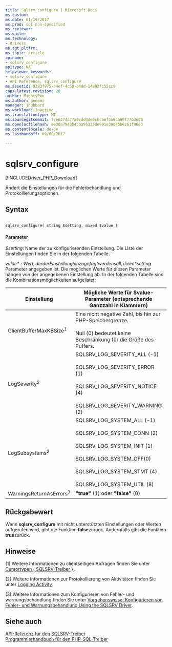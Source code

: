 ```yaml
---
title: Sqlsrv_configure | Microsoft Docs
ms.custom: 
ms.date: 01/19/2017
ms.prod: sql-non-specified
ms.reviewer: 
ms.suite: 
ms.technology:
- drivers
ms.tgt_pltfrm: 
ms.topic: article
apiname:
- sqlsrv_configure
apitype: NA
helpviewer_keywords:
- sqlsrv_configure
- API Reference, sqlsrv_configure
ms.assetid: 9393f975-a4ef-4c50-b4dd-14892fc55cc9
caps.latest.revision: 20
author: MightyPen
ms.author: genemi
manager: jhubbard
ms.workload: Inactive
ms.translationtype: MT
ms.sourcegitcommit: f7e6274d77a9cdd4de6cbcaef559ca99f77b3608
ms.openlocfilehash: ee3da7943b4bba95335de991e38d45b6261f96e3
ms.contentlocale: de-de
ms.lasthandoff: 09/09/2017

---
```

# <a name="sqlsrvconfigure"></a>sqlsrv_configure
[!INCLUDE[Driver_PHP_Download](../../includes/driver_php_download.md)]

Ändert die Einstellungen für die Fehlerbehandlung und Protokollierungsoptionen.  
  
## <a name="syntax"></a>Syntax  
  
```  
  
sqlsrv_configure( string $setting, mixed $value )  
```  
  
#### <a name="parameters"></a>Parameter  
*$setting*: Name der zu konfigurierenden Einstellung. Die Liste der Einstellungen finden Sie in der folgenden Tabelle.  
  
*$value*: Wert, der der Einstellung hinzugefügt werden soll, die im *$setting* Parameter angegeben ist. Die möglichen Werte für diesen Parameter hängen von der angegebenen Einstellung ab. In der folgenden Tabelle sind die Kombinationsmöglichkeiten aufgelistet:  
  
|Einstellung|Mögliche Werte für $value-Parameter (entsprechende Ganzzahl in Klammern)|Standardwert|  
|-----------|------------------------------------------------------------------------------|-----------------|  
|ClientBufferMaxKBSize<sup>1</sup>|Eine nicht negative Zahl, bis hin zur PHP-Speichergrenze.<br /><br />Null (0) bedeutet keine Beschränkung für die Größe des Puffers.|10240|  
|LogSeverity<sup>2</sup>|SQLSRV_LOG_SEVERITY_ALL (-1)<br /><br />SQLSRV_LOG_SEVERITY_ERROR (1)<br /><br />SQLSRV_LOG_SEVERITY_NOTICE (4)<br /><br />SQLSRV_LOG_SEVERITY_WARNING (2)|SQLSRV_LOG_SEVERITY_ERROR (1)|  
|LogSubsystems<sup>2</sup>|SQLSRV_LOG_SYSTEM_ALL (-1)<br /><br />SQLSRV_LOG_SYSTEM_CONN (2)<br /><br />SQLSRV_LOG_SYSTEM_INIT (1)<br /><br />SQLSRV_LOG_SYSTEM_OFF(0)<br /><br />SQLSRV_LOG_SYSTEM_STMT (4)<br /><br />SQLSRV_LOG_SYSTEM_UTIL (8)|SQLSRV_LOG_SYSTEM_OFF(0)|  
|WarningsReturnAsErrors<sup>3</sup>|**"true"** (1) oder **"false"** (0)|**"true"** (1)|  
  
## <a name="return-value"></a>Rückgabewert  
Wenn **sqlsrv_configure** mit nicht unterstützten Einstellungen oder Werten aufgerufen wird, gibt die Funktion **false**zurück. Andernfalls gibt die Funktion **true**zurück.  
  
## <a name="remarks"></a>Hinweise  
(1) Weitere Informationen zu clientseitigen Abfragen finden Sie unter [Cursortypen &#40; SQLSRV-Treiber &#41; ](../../connect/php/cursor-types-sqlsrv-driver.md).  
  
(2) Weitere Informationen zur Protokollierung von Aktivitäten finden Sie unter [Logging Activity](../../connect/php/logging-activity.md).  
  
(3) Weitere Informationen zum Konfigurieren von Fehler- und warnungsbehandlung finden Sie unter [Vorgehensweise: Konfigurieren von Fehler- und Warnungsbehandlung Using the SQLSRV Driver](../../connect/php/how-to-configure-error-and-warning-handling-using-the-sqlsrv-driver.md).  
  
## <a name="see-also"></a>Siehe auch  
[API-Referenz für den SQLSRV-Treiber](../../connect/php/sqlsrv-driver-api-reference.md)  
[Programmierhandbuch für den PHP-SQL-Treiber](../../connect/php/programming-guide-for-php-sql-driver.md) 
  

